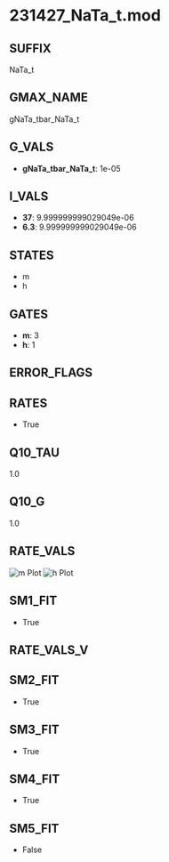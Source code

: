 # 231427_NaTa_t.mod

## SUFFIX

NaTa_t

## GMAX_NAME

gNaTa_tbar_NaTa_t

## G_VALS

- **gNaTa_tbar_NaTa_t**: 1e-05

## I_VALS

- **37**: 9.999999999029049e-06
- **6.3**: 9.999999999029049e-06

## STATES

- m
- h

## GATES

- **m**: 3
- **h**: 1

## ERROR_FLAGS


## RATES

- True

## Q10_TAU

1.0

## Q10_G

1.0

## RATE_VALS

![m Plot](/Users/pbozelos/Dropbox/icg-Chai-Panos/supermodels/output_markdown_files/Na/231427_NaTa_t.mod/images/m.png)
![h Plot](/Users/pbozelos/Dropbox/icg-Chai-Panos/supermodels/output_markdown_files/Na/231427_NaTa_t.mod/images/h.png)

## SM1_FIT

- True

## RATE_VALS_V

## SM2_FIT

- True

## SM3_FIT

- True

## SM4_FIT

- True

## SM5_FIT

- False

